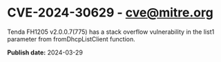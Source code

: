 # CVE-2024-30629 - cve@mitre.org

Tenda FH1205 v2.0.0.7(775) has a stack overflow vulnerability in the list1 parameter from fromDhcpListClient function.

**Publish date:** 2024-03-29
